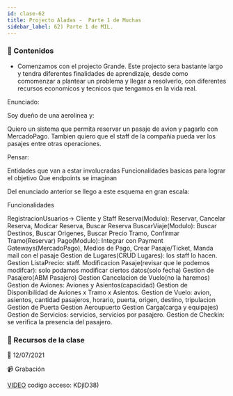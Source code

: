 ```yaml
---
id: clase-62
title: Projecto Aladas -  Parte 1 de Muchas
sidebar_label: 62) Parte 1 de MIL.
---
```




### 📝 Contenidos

- Comenzamos con el projecto Grande. Este projecto sera bastante largo y tendra diferentes finalidades de aprendizaje, desde como comomenzar a plantear un problema y llegar a resolverlo, con diferentes recursos economicos y tecnicos que tengamos en la vida real.

Enunciado:

Soy dueño de una aerolinea y:

Quiero un sistema que permita reservar un pasaje de avion y pagarlo con MercadoPago.
Tambien quiero que el staff de la compañia pueda ver los pasajes entre otras operaciones.

Pensar:

Entidades que van a estar involucradas
Funcionalidades basicas para lograr el objetivo
Que endpoints se imaginan


Del enunciado anterior se llego a este esquema en gran escala:

Funcionalidades

RegistracionUsuarios-> Cliente y Staff
Reserva(Modulo): Reservar, Cancelar Reserva, Modicar Reserva, Buscar Reserva
BuscarViaje(Modulo): Buscar Destinos, Buscar Origenes, Buscar Precio Tramo, Confirmar Tramo(Reservar)
Pago(Modulo): Integrar con Payment Gateways(MercadoPago), Medios de Pago, Crear Pasaje/Ticket, Manda mail con el pasaje
Gestion de Lugares(CRUD Lugares): los staff lo hacen.
Gestion ListaPrecio: staff.
Modificacion Pasaje(revisar que le podemos modifcar): solo podamos modificar ciertos datos(solo fecha)
Gestion de Pasajero(ABM Pasajero)
Gestion Cancelacion de Vuelo(no la haremos)
Gestion de Aviones: Aviones y Asientos(capacidad)
Gestion de Disponibilidad de Aviones x Tramo x Asientos.
Gestion de Vuelo: avion, asientos, cantidad pasajeros, horario, puerta, origen, destino, tripulacion
Gestion de Puerta
Gestion Aeroupuerto
Gestion Carga(carga y equipajes)
Gestion de Servicios: servicios, servicios por pasajero.
Gestion de Checkin: se verifica la presencia del pasajero.

### 🚀 Recursos de la clase

📆 12/07/2021

📹 Grabación

[VIDEO](https://us02web.zoom.us/rec/share/_-UP3dcVA0JNzzZEWSLCAgINJsEIqa_Yhs0VnhgnlSObvki5V65aNL6XOMm8xLww.L94DKpXsp4h64j4M)
codigo acceso: KDjID38)
